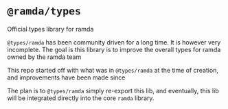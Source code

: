 # `@ramda/types`

Official types library for ramda

`@types/ramda` has been community driven for a long time. It is however very incomplete. The goal is this library is to improve the overall types for ramda owned by the ramda team

This repo started off with what was in `@types/ramda` at the time of creation, and improvements have been made since

The plan is to `@types/ramda` simply re-export this lib, and eventually, this lib will be integrated directly into the core `ramda` library.
